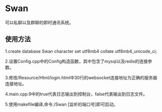 # Swan
可以私聊以及群聊的即时通讯系统。

## 使用方法
1.create database Swan character set utf8mb4 collate utf8mb4_unicode_ci;

2.设置Config.cpp中的Config构造函数，其中包含了mysql以及redis的连接参数。

3.修改/Resource/Html/login.html中30行的websocket连接地址为正确的服务器连接地址。

4.main.cpp:9中的true代表日志输出到控制台，false代表输出到日志文件。

5.使用makefile编译,命令./Swan [监听的端口号]即可启动。
